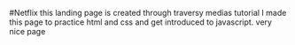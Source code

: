 #Netflix
this landing page is created through traversy medias tutorial
I made this page to practice html and css and get introduced to javascript.
very nice page
